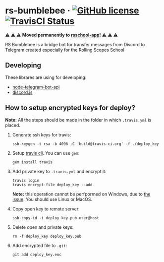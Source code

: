 # rs-bumblebee &middot; [![GitHub license](https://img.shields.io/github/license/mikhama/rs-bumblebee)](https://github.com/mikhama/rs-bumblebee/blob/master/LICENSE) [![TravisCI Status](https://travis-ci.org/mikhama/rs-bumblebee.svg?branch=master)](https://travis-ci.org/mikhama/rs-bumblebee)

⚠️ ⚠️ ⚠️ **Moved permanently to [rsschool-app](https://github.com/rolling-scopes/rsschool-app)!** ⚠️ ⚠️ ⚠️

RS Bumblebee is a bridge bot for transfer messages from Discord to Telegram created especially for the Rolling Scopes School

## Developing
These librares are using for developing:
- [node-telegram-bot-api](https://github.com/yagop/node-telegram-bot-api/blob/master/doc/api.md)
- [discord.js](https://discord.js.org/#/docs/main/stable/general/welcome)

## How to setup encrypted keys for deploy?
**Note:** All the steps should be made in the folder in which `.travis.yml` is placed.
1. Generate ssh keys for travis:
    ```
    ssh-keygen -t rsa -b 4096 -C 'build@travis-ci.org' -f ./deploy_key
    ```
2. Setup [travis cli](https://docs.travis-ci.com/user/encryption-keys/). You can use `gem`:
    ```
    gem install travis 
    ```
3. Add private key to `.travis.yml` and encrypt it:
    ```
    travis login
    travis encrypt-file deploy_key --add
    ```
    **Note:** this operation cannot be perfpormed on Windows, due to [the issue](https://github.com/travis-ci/travis-ci/issues/4746). You should use Linux or MacOS.

4. Copy open key to remote server:
    ```
    ssh-copy-id -i deploy_key.pub user@host
    ```
5. Delete open and private keys:
    ```
    rm -f deploy_key deploy_key.pub
    ```
6. Add encrypted file to `.git`:
    ```
    git add deploy_key.enc
    ```
